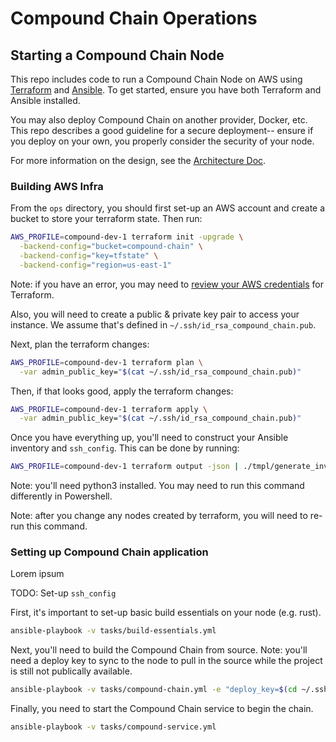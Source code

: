 
# Compound Chain Operations

## Starting a Compound Chain Node

This repo includes code to run a Compound Chain Node on AWS using [Terraform](https://www.terraform.io/) and [Ansible](https://www.ansible.com/). To get started, ensure you have both Terraform and Ansible installed.

You may also deploy Compound Chain on another provider, Docker, etc. This repo describes a good guideline for a secure deployment-- ensure if you deploy on your own, you properly consider the security of your node.

For more information on the design, see the [Architecture Doc](./ARCHITECTURE.md).

### Building AWS Infra

From the `ops` directory, you should first set-up an AWS account and create a bucket to store your terraform state. Then run:

```sh
AWS_PROFILE=compound-dev-1 terraform init -upgrade \
  -backend-config="bucket=compound-chain" \
  -backend-config="key=tfstate" \
  -backend-config="region=us-east-1"
```

Note: if you have an error, you may need to [review your AWS credentials](https://registry.terraform.io/providers/hashicorp/aws/latest/docs#authentication) for Terraform.

Also, you will need to create a public & private key pair to access your instance. We assume that's defined in `~/.ssh/id_rsa_compound_chain.pub`.

Next, plan the terraform changes:

```sh
AWS_PROFILE=compound-dev-1 terraform plan \
  -var admin_public_key="$(cat ~/.ssh/id_rsa_compound_chain.pub)"
```

Then, if that looks good, apply the terraform changes:

```sh
AWS_PROFILE=compound-dev-1 terraform apply \
  -var admin_public_key="$(cat ~/.ssh/id_rsa_compound_chain.pub)"
```

Once you have everything up, you'll need to construct your Ansible inventory and `ssh_config`. This can be done by running:

```sh
AWS_PROFILE=compound-dev-1 terraform output -json | ./tmpl/generate_inv.py
```

Note: you'll need python3 installed. You may need to run this command differently in Powershell.

Note: after you change any nodes created by terraform, you will need to re-run this command.

### Setting up Compound Chain application

Lorem ipsum

TODO: Set-up `ssh_config`

First, it's important to set-up basic build essentials on your node (e.g. rust).

```sh
ansible-playbook -v tasks/build-essentials.yml
```

Next, you'll need to build the Compound Chain from source. Note: you'll need a deploy key to sync to the node to pull in the source while the project is still not publically available.

```sh
ansible-playbook -v tasks/compound-chain.yml -e "deploy_key=$(cd ~/.ssh && pwd)/id_rsa_compound_chain_deploy"
```

Finally, you need to start the Compound Chain service to begin the chain.

```sh
ansible-playbook -v tasks/compound-service.yml
```
